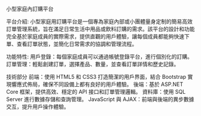 小型家庭內訂購平台

平台介紹:
小型家庭用訂購平台是一個專為家庭內部或小團體量身定制的簡易高效訂單管理系統，旨在滿足日常生活中用品或飲料訂購的需求。該平台的設計和功能完全基於家庭成員的實際需求，提供直觀的用戶體驗，讓每個成員都能夠快速下單、查看訂單狀態，並簡化日常需求的協調和管理流程。

功能特性:
用戶登錄：每個家庭成員可以通過帳號登錄平台，進行個別化的訂購。
訂單管理：輕鬆創建訂單，選擇產品、數量，並查看訂單詳情和歷史記錄。


技術部分
前端：使用 HTML5 和 CSS3 打造簡潔的用戶界面，結合 Bootstrap 實現響應式佈局，確保不同設備上都有良好的用戶體驗。
後端：基於 ASP.NET Core 框架，提供高效、穩定的 API 接口和訂單管理邏輯。
資料庫：使用 SQL Server 進行數據存儲和查詢管理。
JavaScript 與 AJAX：前端與後端的異步數據交互，提升用戶操作體驗。
